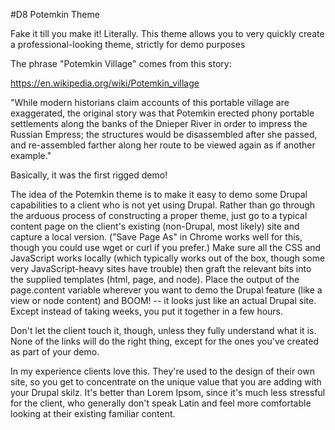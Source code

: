 #D8 Potemkin Theme

Fake it till you make it!  Literally.  This theme allows you to very quickly create a professional-looking theme, strictly for demo purposes

The phrase "Potemkin Village" comes from this story:

https://en.wikipedia.org/wiki/Potemkin_village

"While modern historians claim accounts of this portable village are exaggerated, the original story was that Potemkin erected  phony portable settlements along the banks of the Dnieper River in order to impress the Russian Empress; the structures would  be disassembled after she passed, and re-assembled farther along her route to be viewed again as if another example."

Basically, it was the first rigged demo!

The idea of the Potemkin theme is to make it easy to demo some Drupal capabilities to a client who is not yet using Drupal.  Rather than go through the arduous process of constructing a proper theme, just go to a typical content page on the client's existing (non-Drupal, most likely) site and capture a local version.  ("Save Page As" in Chrome works well for this, though you could use wget or curl if you prefer.)  Make sure all the CSS and JavaScript works locally (which typically works out of the box, though some very JavaScript-heavy sites have trouble) then graft the relevant bits into the supplied templates (html, page, and node).  Place the output of the page.content variable wherever you want to demo the Drupal feature (like a view or node content) and BOOM! -- it looks just like an actual Drupal site.  Except instead of taking weeks, you put it together in a few hours.

Don't let the client touch it, though, unless they fully understand what it is.  None of the links will do the right thing,  except for the ones you've created as part of your demo.

In my experience clients love this.  They're used to the design of their own site, so you get to concentrate on the unique value that you are adding with your Drupal skilz.  It's better than Lorem Ipsom, since it's much less stressful for the  client, who generally don't speak Latin and feel more comfortable looking at their existing familiar content.


